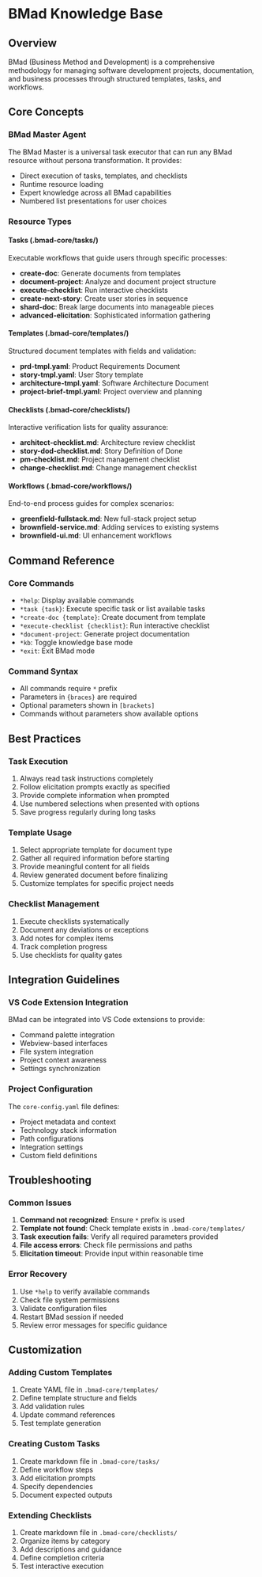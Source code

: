 # BMad Knowledge Base

## Overview
BMad (Business Method and Development) is a comprehensive methodology for managing software development projects, documentation, and business processes through structured templates, tasks, and workflows.

## Core Concepts

### BMad Master Agent
The BMad Master is a universal task executor that can run any BMad resource without persona transformation. It provides:
- Direct execution of tasks, templates, and checklists
- Runtime resource loading
- Expert knowledge across all BMad capabilities
- Numbered list presentations for user choices

### Resource Types

#### Tasks (.bmad-core/tasks/)
Executable workflows that guide users through specific processes:
- **create-doc**: Generate documents from templates
- **document-project**: Analyze and document project structure
- **execute-checklist**: Run interactive checklists
- **create-next-story**: Create user stories in sequence
- **shard-doc**: Break large documents into manageable pieces
- **advanced-elicitation**: Sophisticated information gathering

#### Templates (.bmad-core/templates/)
Structured document templates with fields and validation:
- **prd-tmpl.yaml**: Product Requirements Document
- **story-tmpl.yaml**: User Story template
- **architecture-tmpl.yaml**: Software Architecture Document
- **project-brief-tmpl.yaml**: Project overview and planning

#### Checklists (.bmad-core/checklists/)
Interactive verification lists for quality assurance:
- **architect-checklist.md**: Architecture review checklist
- **story-dod-checklist.md**: Story Definition of Done
- **pm-checklist.md**: Project management checklist
- **change-checklist.md**: Change management checklist

#### Workflows (.bmad-core/workflows/)
End-to-end process guides for complex scenarios:
- **greenfield-fullstack.md**: New full-stack project setup
- **brownfield-service.md**: Adding services to existing systems
- **brownfield-ui.md**: UI enhancement workflows

## Command Reference

### Core Commands
- `*help`: Display available commands
- `*task {task}`: Execute specific task or list available tasks
- `*create-doc {template}`: Create document from template
- `*execute-checklist {checklist}`: Run interactive checklist
- `*document-project`: Generate project documentation
- `*kb`: Toggle knowledge base mode
- `*exit`: Exit BMad mode

### Command Syntax
- All commands require `*` prefix
- Parameters in `{braces}` are required
- Optional parameters shown in `[brackets]`
- Commands without parameters show available options

## Best Practices

### Task Execution
1. Always read task instructions completely
2. Follow elicitation prompts exactly as specified
3. Provide complete information when prompted
4. Use numbered selections when presented with options
5. Save progress regularly during long tasks

### Template Usage
1. Select appropriate template for document type
2. Gather all required information before starting
3. Provide meaningful content for all fields
4. Review generated document before finalizing
5. Customize templates for specific project needs

### Checklist Management
1. Execute checklists systematically
2. Document any deviations or exceptions
3. Add notes for complex items
4. Track completion progress
5. Use checklists for quality gates

## Integration Guidelines

### VS Code Extension Integration
BMad can be integrated into VS Code extensions to provide:
- Command palette integration
- Webview-based interfaces
- File system integration
- Project context awareness
- Settings synchronization

### Project Configuration
The `core-config.yaml` file defines:
- Project metadata and context
- Technology stack information
- Path configurations
- Integration settings
- Custom field definitions

## Troubleshooting

### Common Issues
1. **Command not recognized**: Ensure `*` prefix is used
2. **Template not found**: Check template exists in `.bmad-core/templates/`
3. **Task execution fails**: Verify all required parameters provided
4. **File access errors**: Check file permissions and paths
5. **Elicitation timeout**: Provide input within reasonable time

### Error Recovery
1. Use `*help` to verify available commands
2. Check file system permissions
3. Validate configuration files
4. Restart BMad session if needed
5. Review error messages for specific guidance

## Customization

### Adding Custom Templates
1. Create YAML file in `.bmad-core/templates/`
2. Define template structure and fields
3. Add validation rules
4. Update command references
5. Test template generation

### Creating Custom Tasks
1. Create markdown file in `.bmad-core/tasks/`
2. Define workflow steps
3. Add elicitation prompts
4. Specify dependencies
5. Document expected outputs

### Extending Checklists
1. Create markdown file in `.bmad-core/checklists/`
2. Organize items by category
3. Add descriptions and guidance
4. Define completion criteria
5. Test interactive execution
